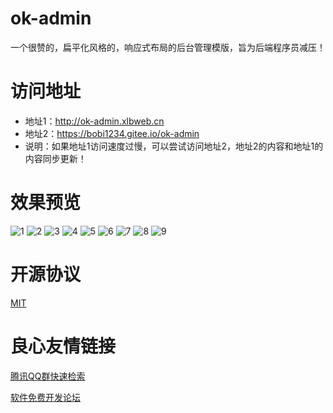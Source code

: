 # ok-admin
一个很赞的，扁平化风格的，响应式布局的后台管理模版，旨为后端程序员减压！

# 访问地址
- 地址1：http://ok-admin.xlbweb.cn
- 地址2：https://bobi1234.gitee.io/ok-admin
- 说明：如果地址1访问速度过慢，可以尝试访问地址2，地址2的内容和地址1的内容同步更新！

# 效果预览
![1](https://raw.githubusercontent.com/bobi1234/ok-admin/master/images/readme/1.png)
![2](https://raw.githubusercontent.com/bobi1234/ok-admin/master/images/readme/2.png)
![3](https://raw.githubusercontent.com/bobi1234/ok-admin/master/images/readme/3.png)
![4](https://raw.githubusercontent.com/bobi1234/ok-admin/master/images/readme/4.png)
![5](https://raw.githubusercontent.com/bobi1234/ok-admin/master/images/readme/5.png)
![6](https://raw.githubusercontent.com/bobi1234/ok-admin/master/images/readme/6.png)
![7](https://raw.githubusercontent.com/bobi1234/ok-admin/master/images/readme/7.png)
![8](https://raw.githubusercontent.com/bobi1234/ok-admin/master/images/readme/8.png)
![9](https://raw.githubusercontent.com/bobi1234/ok-admin/master/images/readme/9.png)

# 开源协议
[MIT](https://github.com/bobi1234/ok-admin/blob/master/LICENSE)


 # 良心友情链接

[腾讯QQ群快速检索](http://u.720life.cn/s/8cf73f7c)

[软件免费开发论坛](http://u.720life.cn/s/bbb01dc0)
